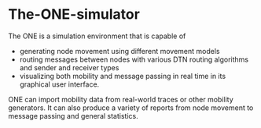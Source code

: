 # The-ONE-simulator
The ONE is a simulation environment that is capable of  
* generating node movement using different movement models 
* routing messages between nodes with various DTN routing algorithms and sender and receiver types 
* visualizing both mobility and message passing in real time in its graphical user interface. 

ONE can import mobility data from real-world traces or other mobility generators. It can also produce a variety of reports from node movement to message passing and general statistics.
